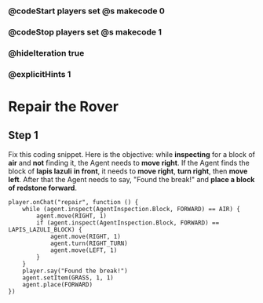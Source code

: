 ### @codeStart players set @s makecode 0
### @codeStop players set @s makecode 1

### @hideIteration true 
### @explicitHints 1


# Repair the Rover 

## Step 1
Fix this coding snippet. Here is the objective: while **inspecting** for a block of **air** and **not** finding it, the Agent needs to **move right**. If the Agent finds the block of **lapis lazuli** **in front**, it needs to **move right**, **turn right**, then **move left**. After that the Agent needs to say, "Found the break!" and **place a block of redstone forward**.



```template
player.onChat("repair", function () {
    while (agent.inspect(AgentInspection.Block, FORWARD) == AIR) {
        agent.move(RIGHT, 1)
        if (agent.inspect(AgentInspection.Block, FORWARD) == LAPIS_LAZULI_BLOCK) {
            agent.move(RIGHT, 1)
            agent.turn(RIGHT_TURN)
            agent.move(LEFT, 1)
        }
    }
    player.say("Found the break!")
    agent.setItem(GRASS, 1, 1)
    agent.place(FORWARD)
})
```
